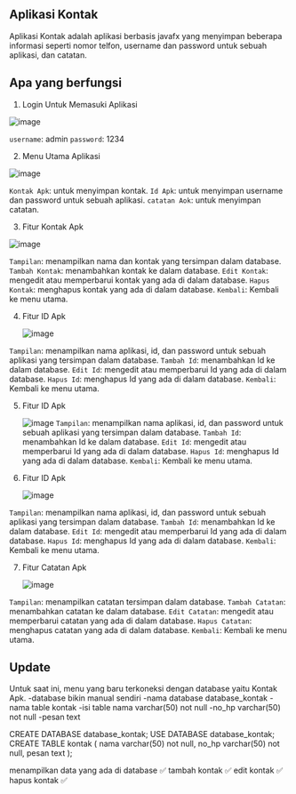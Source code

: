 ## Aplikasi Kontak

Aplikasi Kontak adalah aplikasi berbasis javafx yang menyimpan beberapa informasi seperti nomor telfon, username dan password untuk sebuah aplikasi, dan catatan.

## Apa yang berfungsi

1. Login Untuk Memasuki Aplikasi
   
  ![image](https://github.com/user-attachments/assets/229e9de9-95b3-4398-ab55-b04d162258a0)

  `username`: admin
  `password`: 1234

2. Menu Utama Aplikasi
   
  ![image](https://github.com/user-attachments/assets/107b12bf-56ce-4074-ac70-743d04a09184)

  `Kontak Apk`: untuk menyimpan kontak.
  `Id Apk`: untuk menyimpan username dan password untuk sebuah aplikasi.
  `catatan Aok`: untuk menyimpan catatan.

3. Fitur Kontak Apk
   
  ![image](https://github.com/user-attachments/assets/e2cc8ee1-6977-473b-a6b5-b4153cd7b15f)

  `Tampilan`: menampilkan nama dan kontak yang tersimpan dalam database.
  `Tambah Kontak`: menambahkan kontak ke dalam database.
  `Edit Kontak`: mengedit atau memperbarui kontak yang ada di dalam database.
  `Hapus Kontak`: menghapus kontak yang ada di dalam database.
  `Kembali`: Kembali ke menu utama.

4. Fitur ID Apk
   
   ![image](https://github.com/user-attachments/assets/5a7a0ab0-4478-46ec-8f20-2ae95ade1c33)
   
  `Tampilan`: menampilkan nama aplikasi, id, dan password untuk sebuah aplikasi yang tersimpan dalam database.
  `Tambah Id`: menambahkan Id ke dalam database.
  `Edit Id`: mengedit atau memperbarui Id yang ada di dalam database.
  `Hapus Id`: menghapus Id yang ada di dalam database.
  `Kembali`: Kembali ke menu utama.

5. Fitur ID Apk
   
   ![image](https://github.com/user-attachments/assets/5a7a0ab0-4478-46ec-8f20-2ae95ade1c33)
  `Tampilan`: menampilkan nama aplikasi, id, dan password untuk sebuah aplikasi yang tersimpan dalam database.
  `Tambah Id`: menambahkan Id ke dalam database.
  `Edit Id`: mengedit atau memperbarui Id yang ada di dalam database.
  `Hapus Id`: menghapus Id yang ada di dalam database.
  `Kembali`: Kembali ke menu utama.

7. Fitur ID Apk
   
   ![image](https://github.com/user-attachments/assets/5a7a0ab0-4478-46ec-8f20-2ae95ade1c33)
   
  `Tampilan`: menampilkan nama aplikasi, id, dan password untuk sebuah aplikasi yang tersimpan dalam database.
  `Tambah Id`: menambahkan Id ke dalam database.
  `Edit Id`: mengedit atau memperbarui Id yang ada di dalam database.
  `Hapus Id`: menghapus Id yang ada di dalam database.
  `Kembali`: Kembali ke menu utama.

7. Fitur Catatan Apk
   
   ![image](https://github.com/user-attachments/assets/537edcf1-7891-4659-a878-2c8c397f5dba)

  `Tampilan`: menampilkan catatan tersimpan dalam database.
  `Tambah Catatan`: menambahkan catatan ke dalam database.
  `Edit Catatan`: mengedit atau memperbarui catatan yang ada di dalam database.
  `Hapus Catatan`: menghapus catatan yang ada di dalam database.
  `Kembali`: Kembali ke menu utama.

## Update
Untuk saat ini, menu yang baru terkoneksi dengan database yaitu Kontak Apk.
-database bikin manual sendiri
-nama database database_kontak
-nama table kontak
-isi table nama varchar(50) not null
-no_hp varchar(50) not null
-pesan text

CREATE DATABASE database_kontak;
USE DATABASE database_kontak;
CREATE TABLE kontak (
nama varchar(50) not null,
no_hp varchar(50) not null,
pesan text
);

menampilkan data yang ada di database ✅
tambah kontak ✅
edit kontak ✅
hapus kontak ✅
